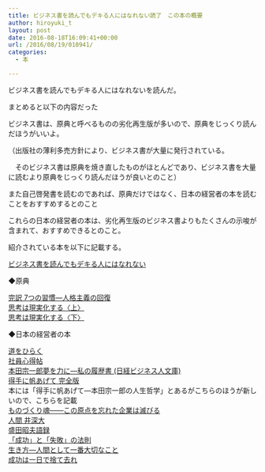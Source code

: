 ```yaml
---
title: ビジネス書を読んでもデキる人にはなれない読了　この本の概要
author: hiroyuki_t
layout: post
date: 2016-08-18T16:09:41+00:00
url: /2016/08/19/010941/
categories:
  - 本

---
```

ビジネス書を読んでもデキる人にはなれないを読んだ。
  
まとめると以下の内容だった
  
ビジネス書は、原典と呼べるものの劣化再生版が多いので、原典をじっくり読んだほうがいいよ。
  
（出版社の薄利多売方針により、ビジネス書が大量に発行されている。
  
　そのビジネス書は原典を焼き直したものがほとんどであり、ビジネス書を大量に読むより原典をじっくり読んだほうが良いとのこと）
  
また自己啓発書を読むのであれば、原典だけではなく、日本の経営者の本を読むことをおすすめするとのこと
  
これらの日本の経営者の本は、劣化再生版のビジネス書よりもたくさんの示唆が含まれて、おすすめできるとのこと。
  
紹介されている本を以下に記載する。

<div data-role="amazonjs" data-asin="B00CFEXA74" data-locale="JP" data-tmpl="" data-img-size="" class="asin_B00CFEXA74_JP_ amazonjs_item">
  <div class="amazonjs_indicator">
    <span class="amazonjs_indicator_img"></span><a class="amazonjs_indicator_title" href="http://www.amazon.co.jp/%E3%83%93%E3%82%B8%E3%83%8D%E3%82%B9%E6%9B%B8%E3%82%92%E8%AA%AD%E3%82%93%E3%81%A7%E3%82%82%E3%83%87%E3%82%AD%E3%82%8B%E4%BA%BA%E3%81%AB%E3%81%AF%E3%81%AA%E3%82%8C%E3%81%AA%E3%81%84-%E3%83%9E%E3%82%A4%E3%83%8A%E3%83%93%E6%96%B0%E6%9B%B8-%E6%BC%86%E5%8E%9F-%E7%9B%B4%E8%A1%8C-ebook/dp/B00CFEXA74%3FSubscriptionId%3DAKIAJBFZIALNBJJP2WRQ%26tag%3Dtflare-22%26linkCode%3Dxm2%26camp%3D2025%26creative%3D165953%26creativeASIN%3DB00CFEXA74">ビジネス書を読んでもデキる人にはなれない</a><span class="amazonjs_indicator_footer"></span>
  </div>
</div>


  
◆原典
  


<div data-role="amazonjs" data-asin="4863940610" data-locale="JP" data-tmpl="" data-img-size="" class="asin_4863940610_JP_ amazonjs_item">
  <div class="amazonjs_indicator">
    <span class="amazonjs_indicator_img"></span><a class="amazonjs_indicator_title" href="http://www.amazon.co.jp/%E5%AE%8C%E8%A8%B3-7%E3%81%A4%E3%81%AE%E7%BF%92%E6%85%A3%E2%80%95%E4%BA%BA%E6%A0%BC%E4%B8%BB%E7%BE%A9%E3%81%AE%E5%9B%9E%E5%BE%A9-%E3%82%B9%E3%83%86%E3%82%A3%E3%83%BC%E3%83%96%E3%83%B3%E3%83%BBR-%E3%82%B3%E3%83%B4%E3%82%A3%E3%83%BC/dp/4863940610%3FSubscriptionId%3DAKIAJBFZIALNBJJP2WRQ%26tag%3Dtflare-22%26linkCode%3Dxm2%26camp%3D2025%26creative%3D165953%26creativeASIN%3D4863940610">完訳 7つの習慣―人格主義の回復</a><span class="amazonjs_indicator_footer"></span>
  </div>
</div>


  


<div data-role="amazonjs" data-asin="4877713166" data-locale="JP" data-tmpl="" data-img-size="" class="asin_4877713166_JP_ amazonjs_item">
  <div class="amazonjs_indicator">
    <span class="amazonjs_indicator_img"></span><a class="amazonjs_indicator_title" href="http://www.amazon.co.jp/%E6%80%9D%E8%80%83%E3%81%AF%E7%8F%BE%E5%AE%9F%E5%8C%96%E3%81%99%E3%82%8B%E3%80%88%E4%B8%8A%E3%80%89-%E3%83%8A%E3%83%9D%E3%83%AC%E3%82%AA%E3%83%B3%E3%83%BB%E3%83%92%E3%83%AB/dp/4877713166%3FSubscriptionId%3DAKIAJBFZIALNBJJP2WRQ%26tag%3Dtflare-22%26linkCode%3Dxm2%26camp%3D2025%26creative%3D165953%26creativeASIN%3D4877713166">思考は現実化する〈上〉</a><span class="amazonjs_indicator_footer"></span>
  </div>
</div>


  


<div data-role="amazonjs" data-asin="4877713174" data-locale="JP" data-tmpl="" data-img-size="" class="asin_4877713174_JP_ amazonjs_item">
  <div class="amazonjs_indicator">
    <span class="amazonjs_indicator_img"></span><a class="amazonjs_indicator_title" href="http://www.amazon.co.jp/%E6%80%9D%E8%80%83%E3%81%AF%E7%8F%BE%E5%AE%9F%E5%8C%96%E3%81%99%E3%82%8B%E3%80%88%E4%B8%8B%E3%80%89-%E3%83%8A%E3%83%9D%E3%83%AC%E3%82%AA%E3%83%B3%E3%83%BB%E3%83%92%E3%83%AB/dp/4877713174%3FSubscriptionId%3DAKIAJBFZIALNBJJP2WRQ%26tag%3Dtflare-22%26linkCode%3Dxm2%26camp%3D2025%26creative%3D165953%26creativeASIN%3D4877713174">思考は現実化する〈下〉</a><span class="amazonjs_indicator_footer"></span>
  </div>
</div>


  
◆日本の経営者の本
  


<div data-role="amazonjs" data-asin="4569534074" data-locale="JP" data-tmpl="" data-img-size="" class="asin_4569534074_JP_ amazonjs_item">
  <div class="amazonjs_indicator">
    <span class="amazonjs_indicator_img"></span><a class="amazonjs_indicator_title" href="http://www.amazon.co.jp/%E9%81%93%E3%82%92%E3%81%B2%E3%82%89%E3%81%8F-%E6%9D%BE%E4%B8%8B-%E5%B9%B8%E4%B9%8B%E5%8A%A9/dp/4569534074%3FSubscriptionId%3DAKIAJBFZIALNBJJP2WRQ%26tag%3Dtflare-22%26linkCode%3Dxm2%26camp%3D2025%26creative%3D165953%26creativeASIN%3D4569534074">道をひらく</a><span class="amazonjs_indicator_footer"></span>
  </div>
</div>


  


<div data-role="amazonjs" data-asin="4569575595" data-locale="JP" data-tmpl="" data-img-size="" class="asin_4569575595_JP_ amazonjs_item">
  <div class="amazonjs_indicator">
    <span class="amazonjs_indicator_img"></span><a class="amazonjs_indicator_title" href="http://www.amazon.co.jp/%E7%A4%BE%E5%93%A1%E5%BF%83%E5%BE%97%E5%B8%96-PHP%E6%96%87%E5%BA%AB-%E6%9D%BE%E4%B8%8B-%E5%B9%B8%E4%B9%8B%E5%8A%A9/dp/4569575595%3FSubscriptionId%3DAKIAJBFZIALNBJJP2WRQ%26tag%3Dtflare-22%26linkCode%3Dxm2%26camp%3D2025%26creative%3D165953%26creativeASIN%3D4569575595">社員心得帖</a><span class="amazonjs_indicator_footer"></span>
  </div>
</div>


  


<div data-role="amazonjs" data-asin="453219069X" data-locale="JP" data-tmpl="" data-img-size="" class="asin_453219069X_JP_ amazonjs_item">
  <div class="amazonjs_indicator">
    <span class="amazonjs_indicator_img"></span><a class="amazonjs_indicator_title" href="http://www.amazon.co.jp/%E6%9C%AC%E7%94%B0%E5%AE%97%E4%B8%80%E9%83%8E%E5%A4%A2%E3%82%92%E5%8A%9B%E3%81%AB%E2%80%95%E7%A7%81%E3%81%AE%E5%B1%A5%E6%AD%B4%E6%9B%B8-%E6%97%A5%E7%B5%8C%E3%83%93%E3%82%B8%E3%83%8D%E3%82%B9%E4%BA%BA%E6%96%87%E5%BA%AB-%E6%9C%AC%E7%94%B0-%E5%AE%97%E4%B8%80%E9%83%8E/dp/453219069X%3FSubscriptionId%3DAKIAJBFZIALNBJJP2WRQ%26tag%3Dtflare-22%26linkCode%3Dxm2%26camp%3D2025%26creative%3D165953%26creativeASIN%3D453219069X">本田宗一郎夢を力に―私の履歴書 (日経ビジネス人文庫)</a><span class="amazonjs_indicator_footer"></span>
  </div>
</div>


  


<div data-role="amazonjs" data-asin="4334977758" data-locale="JP" data-tmpl="" data-img-size="" class="asin_4334977758_JP_ amazonjs_item">
  <div class="amazonjs_indicator">
    <span class="amazonjs_indicator_img"></span><a class="amazonjs_indicator_title" href="http://www.amazon.co.jp/%E5%BE%97%E6%89%8B%E3%81%AB%E5%B8%86%E3%81%82%E3%81%92%E3%81%A6-%E5%AE%8C%E5%85%A8%E7%89%88-%E6%9C%AC%E7%94%B0-%E5%AE%97%E4%B8%80%E9%83%8E/dp/4334977758%3FSubscriptionId%3DAKIAJBFZIALNBJJP2WRQ%26tag%3Dtflare-22%26linkCode%3Dxm2%26camp%3D2025%26creative%3D165953%26creativeASIN%3D4334977758">得手に帆あげて 完全版</a><span class="amazonjs_indicator_footer"></span>
  </div>
</div>本には「得手に帆あげて―本田宗一郎の人生哲学」とあるがこちらのほうが新しいので、こちらを記載


  


<div data-role="amazonjs" data-asin="4763196618" data-locale="JP" data-tmpl="" data-img-size="" class="asin_4763196618_JP_ amazonjs_item">
  <div class="amazonjs_indicator">
    <span class="amazonjs_indicator_img"></span><a class="amazonjs_indicator_title" href="http://www.amazon.co.jp/%E3%82%82%E3%81%AE%E3%81%A5%E3%81%8F%E3%82%8A%E9%AD%82%E2%80%95%E2%80%95%E3%81%93%E3%81%AE%E5%8E%9F%E7%82%B9%E3%82%92%E5%BF%98%E3%82%8C%E3%81%9F%E4%BC%81%E6%A5%AD%E3%81%AF%E6%BB%85%E3%81%B3%E3%82%8B-%E4%BA%95%E6%B7%B1-%E5%A4%A7/dp/4763196618%3FSubscriptionId%3DAKIAJBFZIALNBJJP2WRQ%26tag%3Dtflare-22%26linkCode%3Dxm2%26camp%3D2025%26creative%3D165953%26creativeASIN%3D4763196618">ものづくり魂――この原点を忘れた企業は滅びる</a><span class="amazonjs_indicator_footer"></span>
  </div>
</div>


  


<div data-role="amazonjs" data-asin="4062765810" data-locale="JP" data-tmpl="" data-img-size="" class="asin_4062765810_JP_ amazonjs_item">
  <div class="amazonjs_indicator">
    <span class="amazonjs_indicator_img"></span><a class="amazonjs_indicator_title" href="http://www.amazon.co.jp/%E4%BA%BA%E9%96%93-%E4%BA%95%E6%B7%B1%E5%A4%A7-%E8%AC%9B%E8%AB%87%E7%A4%BE%E6%96%87%E5%BA%AB-%E5%B3%B6%E8%B0%B7-%E6%B3%B0%E5%BD%A6/dp/4062765810%3FSubscriptionId%3DAKIAJBFZIALNBJJP2WRQ%26tag%3Dtflare-22%26linkCode%3Dxm2%26camp%3D2025%26creative%3D165953%26creativeASIN%3D4062765810">人間 井深大</a><span class="amazonjs_indicator_footer"></span>
  </div>
</div>


  


<div data-role="amazonjs" data-asin="4094162925" data-locale="JP" data-tmpl="" data-img-size="" class="asin_4094162925_JP_ amazonjs_item">
  <div class="amazonjs_indicator">
    <span class="amazonjs_indicator_img"></span><a class="amazonjs_indicator_title" href="http://www.amazon.co.jp/%E7%9B%9B%E7%94%B0%E6%98%AD%E5%A4%AB%E8%AA%9E%E9%8C%B2-%E5%B0%8F%E5%AD%A6%E9%A4%A8%E6%96%87%E5%BA%AB-%E7%9B%9B%E7%94%B0%E6%98%AD%E5%A4%AB%E7%A0%94%E7%A9%B6%E4%BC%9A/dp/4094162925%3FSubscriptionId%3DAKIAJBFZIALNBJJP2WRQ%26tag%3Dtflare-22%26linkCode%3Dxm2%26camp%3D2025%26creative%3D165953%26creativeASIN%3D4094162925">盛田昭夫語録</a><span class="amazonjs_indicator_footer"></span>
  </div>
</div>


  


<div data-role="amazonjs" data-asin="4884748220" data-locale="JP" data-tmpl="" data-img-size="" class="asin_4884748220_JP_ amazonjs_item">
  <div class="amazonjs_indicator">
    <span class="amazonjs_indicator_img"></span><a class="amazonjs_indicator_title" href="http://www.amazon.co.jp/%E3%80%8C%E6%88%90%E5%8A%9F%E3%80%8D%E3%81%A8%E3%80%8C%E5%A4%B1%E6%95%97%E3%80%8D%E3%81%AE%E6%B3%95%E5%89%87-%E7%A8%B2%E7%9B%9B-%E5%92%8C%E5%A4%AB/dp/4884748220%3FSubscriptionId%3DAKIAJBFZIALNBJJP2WRQ%26tag%3Dtflare-22%26linkCode%3Dxm2%26camp%3D2025%26creative%3D165953%26creativeASIN%3D4884748220">「成功」と「失敗」の法則</a><span class="amazonjs_indicator_footer"></span>
  </div>
</div>


  


<div data-role="amazonjs" data-asin="4763195433" data-locale="JP" data-tmpl="" data-img-size="" class="asin_4763195433_JP_ amazonjs_item">
  <div class="amazonjs_indicator">
    <span class="amazonjs_indicator_img"></span><a class="amazonjs_indicator_title" href="http://www.amazon.co.jp/%E7%94%9F%E3%81%8D%E6%96%B9%E2%80%95%E4%BA%BA%E9%96%93%E3%81%A8%E3%81%97%E3%81%A6%E4%B8%80%E7%95%AA%E5%A4%A7%E5%88%87%E3%81%AA%E3%81%93%E3%81%A8-%E7%A8%B2%E7%9B%9B-%E5%92%8C%E5%A4%AB/dp/4763195433%3FSubscriptionId%3DAKIAJBFZIALNBJJP2WRQ%26tag%3Dtflare-22%26linkCode%3Dxm2%26camp%3D2025%26creative%3D165953%26creativeASIN%3D4763195433">生き方―人間として一番大切なこと</a><span class="amazonjs_indicator_footer"></span>
  </div>
</div>


  


<div data-role="amazonjs" data-asin="4101284520" data-locale="JP" data-tmpl="" data-img-size="" class="asin_4101284520_JP_ amazonjs_item">
  <div class="amazonjs_indicator">
    <span class="amazonjs_indicator_img"></span><a class="amazonjs_indicator_title" href="http://www.amazon.co.jp/%E6%88%90%E5%8A%9F%E3%81%AF%E4%B8%80%E6%97%A5%E3%81%A7%E6%8D%A8%E3%81%A6%E5%8E%BB%E3%82%8C-%E6%96%B0%E6%BD%AE%E6%96%87%E5%BA%AB-%E6%9F%B3%E4%BA%95-%E6%AD%A3/dp/4101284520%3FSubscriptionId%3DAKIAJBFZIALNBJJP2WRQ%26tag%3Dtflare-22%26linkCode%3Dxm2%26camp%3D2025%26creative%3D165953%26creativeASIN%3D4101284520">成功は一日で捨て去れ</a><span class="amazonjs_indicator_footer"></span>
  </div>
</div>